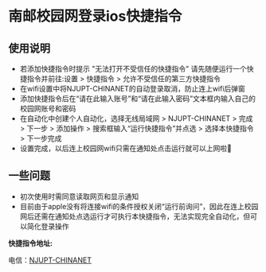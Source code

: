# 南邮校园网登录ios快捷指令

## 使用说明
*  若添加快捷指令时提示 "无法打开不受信任的快捷指令" 请先随便运行一个快捷指令并前往:设置 > 快捷指令 > 允许不受信任的第三方快捷指令
*  在wifi设置中将NJUPT-CHINANET的自动登录取消，防止连上wifi后弹窗
*  添加快捷指令后在“请在此输入账号”和“请在此输入密码”文本框内输入自己的校园网账号和密码
*  在自动化中创建个人自动化，选择无线局域网 > NJUPT-CHINANET > 完成 > 下一步 > 添加操作 > 搜索框输入“运行快捷指令”并点选 > 选择本快捷指令 > 下一步完成
*  设置完成，以后连上校园网wifi只需在通知处点击运行就可以上网啦🎉

## 一些问题
* 初次使用时需同意读取网页和显示通知
* 目前由于apple没有将连接wifi的条件授权关闭“运行前询问”，因此在连上校园网后还需在通知处点选运行才可执行本快捷指令，无法实现完全自动化，但可以简化登录操作

**快捷指令地址:**

电信：[NJUPT-CHINANET](https://www.icloud.com/shortcuts/66f7aa0a1dd24e5b8cfef38637cadafb)
